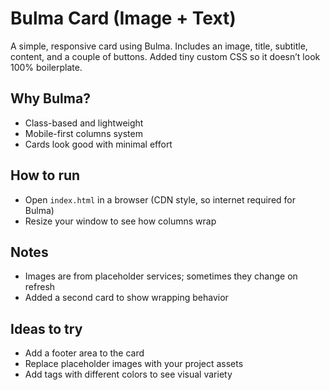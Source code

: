 # Bulma Card (Image + Text)

A simple, responsive card using Bulma. Includes an image, title, subtitle, content, and a couple of buttons. Added tiny custom CSS so it doesn’t look 100% boilerplate.

## Why Bulma?

- Class-based and lightweight
- Mobile-first columns system
- Cards look good with minimal effort

## How to run

- Open `index.html` in a browser (CDN style, so internet required for Bulma)
- Resize your window to see how columns wrap

## Notes

- Images are from placeholder services; sometimes they change on refresh
- Added a second card to show wrapping behavior

## Ideas to try

- Add a footer area to the card
- Replace placeholder images with your project assets
- Add tags with different colors to see visual variety
